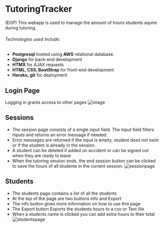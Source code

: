 # TutoringTracker
(EOP)
This webapp is used to manage the amount of hours students aquire during tutoring.
###### Technologies used include:
- **Postgresql** hosted using **AWS** relational database. 
- **Django** for back-end development
- **HTMX** for AJAX requests
- **HTML, CSS, BootStrap** for front-end development
- **Heroku, git** for deployment

## Login Page
Logging in grants access to other pages
![image](https://user-images.githubusercontent.com/96543196/191287879-15cd3cf5-a1d4-4fe2-a999-03004957af34.png)

## Sessions
- The session page consists of a single input field. The Input field filters inputs and returns an error message if needed.
- Error messages are returned if the input is empty, student does not exist or if the student is already in the session.
- A student can be deleted if added on accident or can be signed out when they are ready to leave
- When the tutoring session ends, the end session button can be clicked to save the hours of all students in the current session.
![sessionpage](https://user-images.githubusercontent.com/96543196/191295903-b1049c23-f1f9-447e-9fae-9fe3332d8ad5.gif)

## Students
- The students page contains a list of all the students
- At the top of the page are two buttons info and Export
- The info button gives more information on how to use this page
- The Export button Exports the students hours to a csv or Text file
- When a students name is clicked you can add extra hours to their total
![studentspage](https://user-images.githubusercontent.com/96543196/191295069-4feb4af3-76ab-499a-a022-4767da5e6baf.gif)





